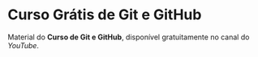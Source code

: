 # Curso Grátis de Git e GitHub
Material do **Curso de Git e GitHub**, 
disponível gratuitamente no canal do *YouTube*.
